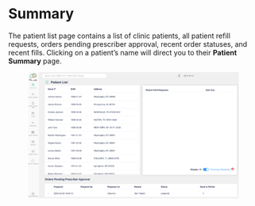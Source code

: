 # Summary

The patient list page contains a list of clinic patients, all patient refill requests, orders pending prescriber approval, recent order statuses, and recent fills. Clicking on a patient’s name will direct you to their **Patient Summary** page.

<figure><img src="../.gitbook/assets/image (37).png" alt=""><figcaption></figcaption></figure>
